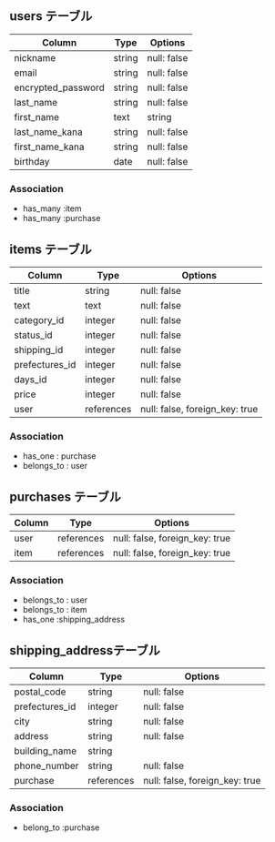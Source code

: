 

## users テーブル

| Column               | Type   | Options     |
| -------------------  | ------ | ----------- |
| nickname             | string | null: false |
| email                | string | null: false |
| encrypted_password   | string | null: false |
| last_name            | string | null: false |
| first_name| text     | string | null: false |
| last_name_kana       | string | null: false |
| first_name_kana      | string | null: false |
| birthday             | date   | null: false |

### Association

- has_many :item
- has_many :purchase


## items テーブル

| Column          | Type      | Options                        |
| --------------- | ----------| ------------------------------ |
| title           | string    | null: false                    |
| text            | text      | null: false                    |
| category_id     | integer   | null: false                    |
| status_id       | integer   | null: false                    |
| shipping_id     | integer   | null: false                    |
| prefectures_id  | integer   | null: false                    |
| days_id         | integer   | null: false                    |
| price           | integer   | null: false                    |
| user            | references| null: false, foreign_key: true |
### Association
- has_one : purchase
- belongs_to : user

## purchases テーブル

| Column    | Type         | Options                          |
|-----------|--------------| -------------------------------- |
| user      | references   | null: false, foreign_key: true   |
| item      | references   | null: false, foreign_key: true   |

### Association
- belongs_to : user
- belongs_to : item
- has_one :shipping_address

## shipping_addressテーブル

| Column          | Type      | Options                        |
| --------------- | ----------| ------------------------------ |
| postal_code     | string    | null: false                    |
| prefectures_id  | integer   | null: false                    |
| city            | string    | null: false                    |
| address         | string    | null: false                    |
| building_name   | string    |                                |
| phone_number    | string    | null: false                    |
| purchase        | references| null: false, foreign_key: true |

### Association
- belong_to :purchase
